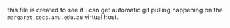 this file is created to see if I can get automatic git pulling happening on the `margaret.cecs.anu.edu.au` virtual host. 